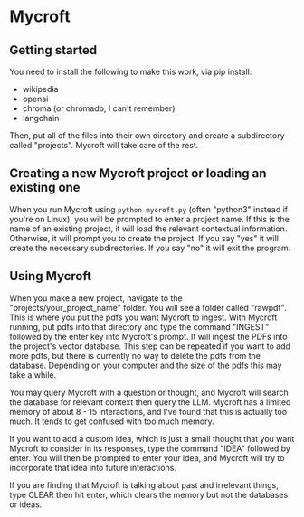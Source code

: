 # Mycroft



## Getting started

You need to install the following to make this work, via pip install:

- wikipedia
- openai
- chroma (or chromadb, I can't remember)
- langchain

Then, put all of the files into their own directory and create a subdirectory called "projects". Mycroft will take care of the rest.

## Creating a new Mycroft project or loading an existing one

When you run Mycroft using ```python mycroft.py``` (often "python3" instead if you're on Linux), you will be prompted to enter a project name. If this is the name of an existing project, it will load the relevant contextual information. Otherwise, it will prompt you to create the project. If you say "yes" it will create the necessary subdirectories. If you say "no" it will exit the program.

## Using Mycroft

When you make a new project, navigate to the "projects/your_project_name" folder. You will see a folder called "rawpdf". This is where you put the pdfs you want Mycroft to ingest. With Mycroft running, put pdfs into that directory and type the command "INGEST" followed by the enter key into Mycroft's prompt. It will ingest the PDFs into the project's vector database. This step can be repeated if you want to add more pdfs, but there is currently no way to delete the pdfs from the database. Depending on your computer and the size of the pdfs this may take a while.

You may query Mycroft with a question or thought, and Mycroft will search the database for relevant context then query the LLM. Mycroft has a limited memory of about 8 - 15 interactions, and I've found that this is actually too much. It tends to get confused with too much memory.

If you want to add a custom idea, which is just a small thought that you want Mycroft to consider in its responses, type the command "IDEA" followed by enter. You will then be prompted to enter your idea, and Mycroft will try to incorporate that idea into future interactions.

If you are finding that Mycroft is talking about past and irrelevant things, type CLEAR then hit enter, which clears the memory but not the databases or ideas.
